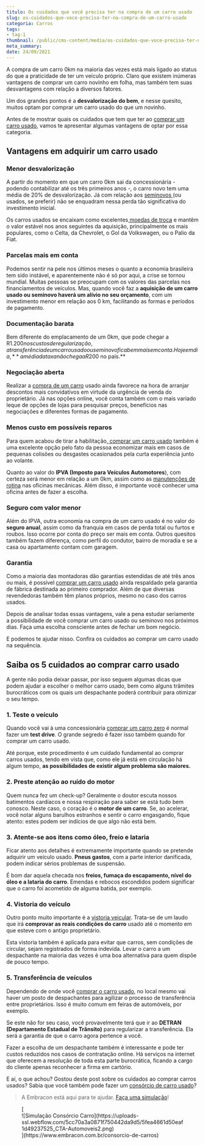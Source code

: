 ```yaml
---
titulo: Os cuidados que você precisa ter na compra de um carro usado
slug: os-cuidados-que-voce-precisa-ter-na-compra-de-um-carro-usado
categoria: Carros
tags:
- tag-1
thumbnail: /public/cms-content/media/os-cuidados-que-voce-precisa-ter-na-compra-de-um-carro-usado.jpg
meta_summary: 
date: 24/09/2021
---
```

A compra de um carro 0km na maioria das vezes está mais ligado ao status do que a praticidade de ter um veículo próprio. Claro que existem inúmeras vantagens de comprar um carro novinho em folha, mas também tem suas desvantagens com relação a diversos fatores.

Um dos grandes pontos é a **desvalorização do bem**, e nesse quesito, muitos optam por comprar um carro usado do que um novinho.

Antes de te mostrar quais os cuidados que tem que ter ao [comprar um carro usado](https://www.embracon.com.br/blog/comprar-carro-usado-com-a-carta-de-credito-do-consorcio), vamos te apresentar algumas vantagens de optar por essa categoria.

Vantagens em adquirir um carro usado
------------------------------------

### Menor desvalorização

A partir do momento em que um carro 0km sai da concessionária - podendo contabilizar até os três primeiros anos -, o carro novo tem uma média de 20% de desvalorização. Já com relação aos [seminovos ](https://www.embracon.com.br/blog/carro-novo-ou-seminovo-saiba-qual-e-mais-vantajoso-no-cenario-atual)(ou usados, se preferir) não se enquadram nessa perda tão significativa do investimento inicial.

Os carros usados se encaixam como excelentes[ moedas de troca](https://www.embracon.com.br/blog/e-possivel-utilizar-um-carro-usado-para-dar-um-lance-em-um-consorcio) e mantêm o valor estável nos anos seguintes da aquisição, principalmente os mais populares, como o Celta, da Chevrolet, o Gol da Volkswagen, ou o Palio da Fiat.

### Parcelas mais em conta

Podemos sentir na pele nos últimos meses o quanto a economia brasileira tem sido instável, e aparentemente não é só por aqui, a crise se tornou mundial. Muitas pessoas se preocupam com os valores das parcelas nos financiamentos de veículos. Mas, quando você faz a **aquisição de um carro usado ou seminovo haverá um alívio no seu orçamento**, com um investimento menor em relação aos 0 km, facilitando as formas e períodos de pagamento.

### Documentação barata

Bem diferente do emplacamento de um 0km, que pode chegar a R$1.200 nos custos de regularização, a transferência de um carro usado ou seminovo fica bem mais em conta. Hoje em dia, **a média da taxa não chega a R$200 no país.**

### Negociação aberta

Realizar a [compra de um carro](https://www.embracon.com.br/blog/compre-o-primeiro-automovel-com-o-consorcio) usado ainda favorece na hora de arranjar descontos mais convidativos em virtude da urgência de venda do proprietário. Já nas opções online, você conta também com o mais variado leque de opções de lojas para pesquisar preços, benefícios nas negociações e diferentes formas de pagamento.

### Menos custo em possíveis reparos

Para quem acabou de tirar a habilitação,[ comprar um carro usado](https://www.embracon.com.br/blog/primeiro-carro-como-acertar-na-escolha) também é uma excelente opção pelo fato da pessoa economizar mais em casos de pequenas colisões ou desgastes ocasionados pela curta experiência junto ao volante.

Quanto ao valor do **IPVA (Imposto para Veículos Automotores**), com certeza será menor em relação a um 0km, assim como as [manutenções de rotina](https://www.embracon.com.br/blog/saiba-qual-a-importancia-de-realizar-as-revisoes-regulares-do-carro) nas oficinas mecânicas. Além disso, é importante você conhecer uma oficina antes de fazer a escolha.

### Seguro com valor menor

Além do IPVA, outra economia na compra de um carro usado é no valor do **seguro anual**, assim como da franquia em casos de perda total ou furtos e roubos. Isso ocorre por conta do preço ser mais em conta. Outros quesitos também fazem diferença, como perfil do condutor, bairro de moradia e se a casa ou apartamento contam com garagem.

### Garantia

Como a maioria das montadoras dão garantias estendidas de até três anos ou mais, é possível [comprar um carro usado](https://www.embracon.com.br/blog/comprar-carro-usado-com-a-carta-de-credito-do-consorcio) ainda respaldado pela garantia de fábrica destinada ao primeiro comprador. Além de que diversas revendedoras também têm planos próprios, mesmo no caso dos carros usados.

Depois de analisar todas essas vantagens, vale a pena estudar seriamente a possibilidade de você comprar um carro usado ou seminovo nos próximos dias. Faça uma escolha consciente antes de fechar um bom negócio.

E podemos te ajudar nisso. Confira os cuidados ao comprar um carro usado na sequência.

Saiba os 5 cuidados ao comprar carro usado
------------------------------------------

A gente não podia deixar passar, por isso seguem algumas dicas que podem ajudar a escolher o melhor carro usado, bem como alguns trâmites burocráticos com os quais um despachante poderá contribuir para otimizar o seu tempo.

### 1. Teste o veículo

Quando você vai à uma concessionária [comprar um carro zero](https://www.embracon.com.br/blog/7-coisas-para-levar-em-consideracao-ao-escolher-um-carro) é normal fazer um **test drive**. O grande segredo é fazer isso também quando for comprar um carro usado.

Até porque, este procedimento é um cuidado fundamental ao comprar carros usados, tendo em vista que, como ele já está em circulação há algum tempo, **as possibilidades de existir algum problema são maiores.**

### 2. Preste atenção ao ruído do motor

Quem nunca fez um check-up? Geralmente o doutor escuta nossos batimentos cardíacos e nossa respiração para saber se está tudo bem conosco. Neste caso, o coração é o **motor de um carro**. Se, ao acelerar, você notar alguns barulhos estranhos e sentir o carro engasgando, fique atento: estes podem ser indícios de que algo não está bem.

### 3. Atente-se aos itens como óleo, freio e lataria

Ficar atento aos detalhes é extremamente importante quando se pretende adquirir um veículo usado. **Pneus gastos**, com a parte interior danificada, podem indicar sérios problemas de suspensão.

É bom dar aquela checada nos **freios, fumaça do escapamento, nível do óleo e a lataria do carro**. Emendas e rebocos escondidos podem significar que o carro foi acometido de alguma batida, por exemplo.

### 4. Vistoria do veículo

Outro ponto muito importante é a [vistoria veicular](https://www.embracon.com.br/blog/saiba-como-funciona-o-laudo-de-vistoria-no-consorcio). Trata-se de um laudo que irá **comprovar as reais condições do carro** usado até o momento em que esteve com o antigo proprietário.

Esta vistoria também é aplicada para evitar que carros, sem condições de circular, sejam registrados de forma indevida. Levar o carro a um despachante na maioria das vezes é uma boa alternativa para quem dispõe de pouco tempo.

### 5. Transferência de veículos

Dependendo de onde você [comprar o carro usado](https://www.embracon.com.br/blog/carro-seminovo-guia-completo-para-comprar), no local mesmo vai haver um posto de despachantes para agilizar o processo de transferência entre proprietários. Isso é muito comum em feiras de automóveis, por exemplo.

Se este não for seu caso, você provavelmente terá que ir ao **DETRAN (Departamento Estadual de Trânsito)** para regularizar a transferência. Ela será a garantia de que o carro agora pertence a você.

Fazer a escolha de um despachante também é interessante e pode ter custos reduzidos nos casos de contratação online. Há serviços na internet que oferecem a resolução de toda esta parte burocrática, ficando a cargo do cliente apenas reconhecer a firma em cartório.

E aí, o que achou? Gostou deste post sobre os cuidados ao comprar carros usados? Sabia que você também pode fazer um [consórcio de carro usado](https://www.embracon.com.br/blog/e-possivel-utilizar-um-carro-usado-para-dar-um-lance-em-um-consorcio)?

> A Embracon está aqui para te ajudar. [Faça uma simulação](https://www.embracon.com.br/consorcio-de-carros)!

<figure class="w-richtext-figure-type-image w-richtext-align-center">[<div>![Simulação Consórcio Carro](https://uploads-ssl.webflow.com/5cc70a3a0871f750442da9d5/5fea4661d50eaf1d49237525_CTA-Automoveis2.png)</div>](https://www.embracon.com.br/consorcio-de-carros)</figure>
